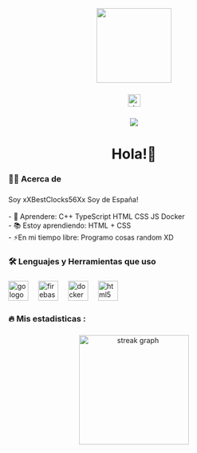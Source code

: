<div align="center">
  <img height="150" src="https://i.pinimg.com/736x/ed/b7/78/edb7786c0cb6aa4476f760ec8a375ab2.jpg"  />
</div>

###

<div align="center">
  <a href="https://stackoverflow.com/users/23679351" target="_blank">
    <img src="https://img.shields.io/static/v1?message=Stackoverflow&logo=stackoverflow&label=&color=FE7A16&logoColor=white&labelColor=&style=for-the-badge" height="25" alt="stackoverflow logo"  />
  </a>
</div>

###

<div align="center">
  <img src="https://visitor-badge.laobi.icu/badge?page_id=xXBestClocks56Xx.xXBestClocks56Xx&"  />
</div>

###

<h1 align="center">Hola!👋</h1>

###

<h3 align="left">👩‍💻  Acerca de</h3>

###

<p align="left">Soy xXBestClocks56Xx Soy de España!<br><br>- 🔭 Aprendere: C++ TypeScript HTML CSS JS Docker<br>- 📚 Estoy aprendiendo: HTML + CSS<br>- ⚡En mi tiempo libre: Programo cosas random XD</p>

###

<h3 align="left">🛠 Lenguajes y Herramientas que uso</h3>

###

<div align="left">
  <img src="https://cdn.jsdelivr.net/gh/devicons/devicon/icons/go/go-original-wordmark.svg" height="40" alt="go logo"  />
  <img width="12" />
  <img src="https://cdn.jsdelivr.net/gh/devicons/devicon/icons/firebase/firebase-plain-wordmark.svg" height="40" alt="firebase logo"  />
  <img width="12" />
  <img src="https://cdn.jsdelivr.net/gh/devicons/devicon/icons/docker/docker-plain-wordmark.svg" height="40" alt="docker logo"  />
  <img width="12" />
  <img src="https://cdn.jsdelivr.net/gh/devicons/devicon/icons/html5/html5-original.svg" height="40" alt="html5 logo"  />
</div>

###

<h3 align="left">🔥   Mis estadisticas :</h3>

###

<div align="center">
  <img src="https://streak-stats.demolab.com?user=xXBestClocks56Xx&locale=en&mode=daily&theme=dark&hide_border=false&border_radius=5&order=3" height="220" alt="streak graph"  />
</div>

###
